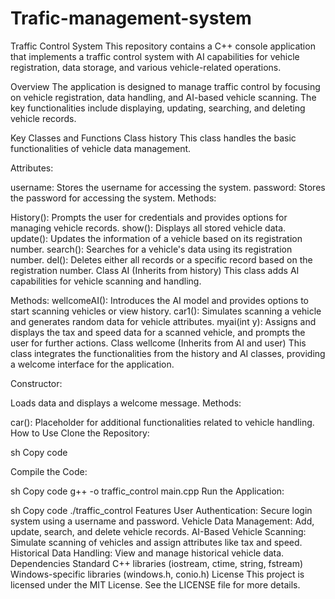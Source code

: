 # Trafic-management-system


Traffic Control System
This repository contains a C++ console application that implements a traffic control system with AI capabilities for vehicle registration, data storage, and various vehicle-related operations.

Overview
The application is designed to manage traffic control by focusing on vehicle registration, data handling, and AI-based vehicle scanning. The key functionalities include displaying, updating, searching, and deleting vehicle records.

Key Classes and Functions
Class history
This class handles the basic functionalities of vehicle data management.

Attributes:

username: Stores the username for accessing the system.
password: Stores the password for accessing the system.
Methods:

History(): Prompts the user for credentials and provides options for managing vehicle records.
show(): Displays all stored vehicle data.
update(): Updates the information of a vehicle based on its registration number.
search(): Searches for a vehicle's data using its registration number.
del(): Deletes either all records or a specific record based on the registration number.
Class AI (Inherits from history)
This class adds AI capabilities for vehicle scanning and handling.

Methods:
wellcomeAI(): Introduces the AI model and provides options to start scanning vehicles or view history.
car1(): Simulates scanning a vehicle and generates random data for vehicle attributes.
myai(int y): Assigns and displays the tax and speed data for a scanned vehicle, and prompts the user for further actions.
Class wellcome (Inherits from AI and user)
This class integrates the functionalities from the history and AI classes, providing a welcome interface for the application.

Constructor:

Loads data and displays a welcome message.
Methods:

car(): Placeholder for additional functionalities related to vehicle handling.
How to Use
Clone the Repository:

sh
Copy code

Compile the Code:

sh
Copy code
g++ -o traffic_control main.cpp
Run the Application:

sh
Copy code
./traffic_control
Features
User Authentication: Secure login system using a username and password.
Vehicle Data Management: Add, update, search, and delete vehicle records.
AI-Based Vehicle Scanning: Simulate scanning of vehicles and assign attributes like tax and speed.
Historical Data Handling: View and manage historical vehicle data.
Dependencies
Standard C++ libraries (iostream, ctime, string, fstream)
Windows-specific libraries (windows.h, conio.h)
License
This project is licensed under the MIT License. See the LICENSE file for more details.
